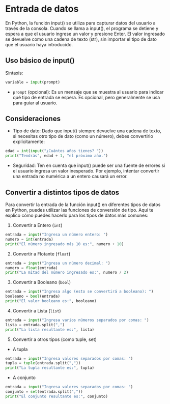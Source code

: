 # Entrada de datos


En Python, la función input() se utiliza para capturar datos del usuario a través de la consola. Cuando se llama a input(), el programa se detiene y espera a que el usuario ingrese un valor y presione Enter. El valor ingresado se devuelve como una cadena de texto (str), sin importar el tipo de dato que el usuario haya introducido.

## Uso básico de input()

Sintaxis:

```python
variable = input(prompt)
```

- `prompt` (opcional): Es un mensaje que se muestra al usuario para indicar qué tipo de entrada se espera. Es opcional, pero generalmente se usa para guiar al usuario.

## Consideraciones

- Tipo de dato: Dado que input() siempre devuelve una cadena de texto, si necesitas otro tipo de dato (como un número), debes convertirlo explícitamente:

```python
edad = int(input("¿Cuántos años tienes? "))
print("Tendrás", edad + 1, "el próximo año.")
```

- Seguridad: Ten en cuenta que input() puede ser una fuente de errores si el usuario ingresa un valor inesperado. Por ejemplo, intentar convertir una entrada no numérica a un entero causará un error.

## Convertir a distintos tipos de datos

Para convertir la entrada de la función input() en diferentes tipos de datos en Python, puedes utilizar las funciones de conversión de tipo. Aquí te explico cómo puedes hacerlo para los tipos de datos más comunes:

1. Convertir a Entero (`int`)

```python
entrada = input("Ingresa un número entero: ")
numero = int(entrada)
print("El número ingresado más 10 es:", numero + 10)
```

2. Convertir a Flotante (`float`)

```python
entrada = input("Ingresa un número decimal: ")
numero = float(entrada)
print("La mitad del número ingresado es:", numero / 2)
```

3. Convertir a Booleano (`bool`)

```python
entrada = input("Ingresa algo (esto se convertirá a booleano): ")
booleano = bool(entrada)
print("El valor booleano es:", booleano)
```

4. Convertir a Lista (`list`)

```python
entrada = input("Ingresa varios números separados por comas: ")
lista = entrada.split(",")
print("La lista resultante es:", lista)
```

5. Convertir a otros tipos (como tuple, set)

- A tupla

```python
entrada = input("Ingresa valores separados por comas: ")
tupla = tuple(entrada.split(","))
print("La tupla resultante es:", tupla)
```

- A conjunto

```python
entrada = input("Ingresa valores separados por comas: ")
conjunto = set(entrada.split(","))
print("El conjunto resultante es:", conjunto)
```